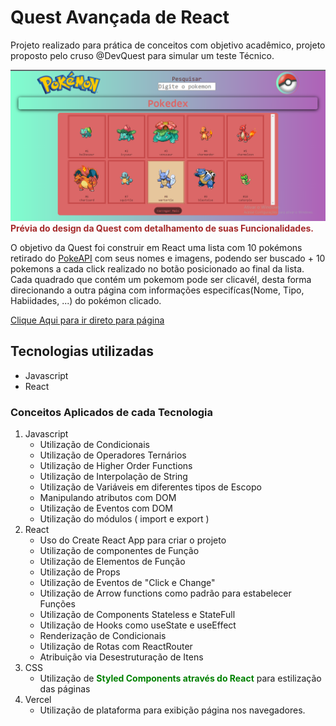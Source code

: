 # Quest Avançada de React
Projeto realizado para prática de conceitos com objetivo acadêmico, projeto proposto pelo cruso @DevQuest para simular um teste Técnico.

<img src ="src/images/page-preview.png" alt="Imagem da tela inicial do projeto.">
<strong style="color:brown;">Prévia do design da Quest com detalhamento de suas Funcionalidades.</strong>

O objetivo da Quest foi construir em React uma lista com 10 pokémons retirado do <a  href="https://pokeapi.co/" target="_blank">PokeAPI</a> com seus nomes e imagens, podendo ser buscado + 10 pokemons a cada click realizado no botão posicionado ao final da lista. Cada quadrado que contém um pokemom pode ser clicavél, desta forma direcionando a outra página com informações especifícas(Nome, Tipo, Habiidades, ...) do pokémon clicado.

<a href="https://quest-react-avancado-chi.vercel.app/" target="_blank">Clique Aqui para ir direto para página</a>

## Tecnologias utilizadas
- Javascript
- React

### Conceitos Aplicados de cada Tecnologia
<ol>
    <li>Javascript
        <ul>
            <li>Utilização de Condicionais</li>
            <li>Utilização de Operadores Ternários</li>
            <li>Utilização de Higher Order Functions</li>
            <li>Utilização de Interpolação de String</li>
            <li>Utilização de Variáveis em diferentes tipos de Escopo</li>
            <li>Manipulando atributos com DOM </li>
            <li>Utilização de Eventos com DOM </li>
            <li>Utilização do módulos ( import e export ) </li>
        </ul>
    </li>
    <li>React
        <ul>
            <li>Uso do Create React App para criar o projeto </li>
            <li>Utilização de componentes de Função</li>
            <li>Utilização de Elementos de Função</li>
            <li>Utilização de Props</li>
            <li>Utilização de Eventos de "Click e Change"</li>
            <li>Utilização de Arrow functions como padrão para estabelecer Funções</li>
            <li>Utilização de Components Stateless e StateFull</li>
            <li>Utilização de Hooks como useState e useEffect</li>
            <li>Renderização de Condicionais</li>
            <li>Utilização de Rotas com ReactRouter</li>
            <li>Atribuição via Desestruturação de Itens</li>
        </ul>
    </li>
    <li>CSS
        <ul>
            <li>Utilização de <strong style="color:green;">Styled Components através do React</strong> para estilização das páginas</li>
        </ul>
    </li>
    <li>Vercel
        <ul>
            <li>Utilização de plataforma para exibição página nos navegadores.</li>
        </ul>
    </li>

</ol>


